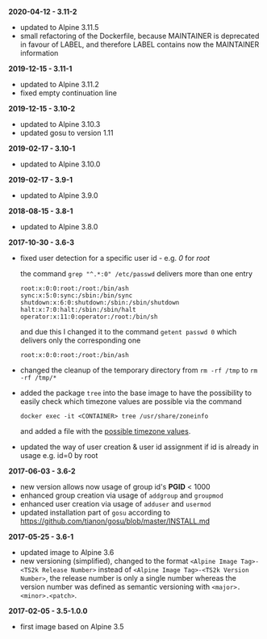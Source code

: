 **2020-04-12 - 3.11-2**

 * updated to Alpine 3.11.5
 * small refactoring of the Dockerfile, because MAINTAINER is deprecated in favour of LABEL, and therefore LABEL contains now the MAINTAINER information

**2019-12-15 - 3.11-1**

 * updated to Alpine 3.11.2
 * fixed empty continuation line  

**2019-12-15 - 3.10-2**

 * updated to Alpine 3.10.3
 * updated gosu to version 1.11

**2019-02-17 - 3.10-1**

 * updated to Alpine 3.10.0

**2019-02-17 - 3.9-1**

 * updated to Alpine 3.9.0

**2018-08-15 - 3.8-1**

 * updated to Alpine 3.8.0

**2017-10-30 - 3.6-3**

 * fixed user detection for a specific user id - e.g. *0* for *root*

   the command ```grep "^.*:0" /etc/passwd``` delivers more than one entry

   ```
   root:x:0:0:root:/root:/bin/ash
   sync:x:5:0:sync:/sbin:/bin/sync
   shutdown:x:6:0:shutdown:/sbin:/sbin/shutdown
   halt:x:7:0:halt:/sbin:/sbin/halt
   operator:x:11:0:operator:/root:/bin/sh
   ```

   and due this I changed it to the command ```getent passwd 0``` which delivers only the corresponding one

   ```
   root:x:0:0:root:/root:/bin/ash
   ```

 * changed the cleanup of the temporary directory from ```rm -rf /tmp``` to ```rm -rf /tmp/*```

 * added the package `tree` into the base image to have the possibility 
   to easily check which timezone values are possible via the command

   ```docker exec -it <CONTAINER> tree /usr/share/zoneinfo```

   and added a file with the [possible timezone values](TIMEZONES.md).

 * updated the way of user creation & user id assignment if id is already in usage e.g. id=0 by root

**2017-06-03 - 3.6-2**

 * new version allows now usage of group id's __PGID__ < 1000 
 * enhanced group creation via usage of `addgroup` and `groupmod`
 * enhanced user creation via usage of `adduser` and `usermod`
 * updated installation part of `gosu` according to https://github.com/tianon/gosu/blob/master/INSTALL.md

**2017-05-25 - 3.6-1**

 * updated image to Alpine 3.6
 * new versioning (simplified), changed to the format `<Alpine Image Tag>-<TS2k Release Number>` 
   instead of `<Alpine Image Tag>-<TS2k Version Number>`, the release number is only a single number 
   whereas the version number was defined as semantic versioning with `<major>.<minor>.<patch>`.

**2017-02-05 - 3.5-1.0.0**

 * first image based on Alpine 3.5
 